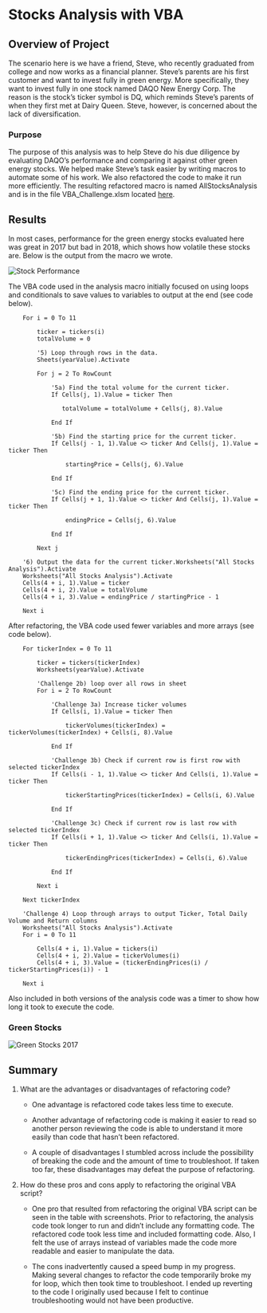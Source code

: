# Stocks Analysis with VBA

## Overview of Project

The scenario here is we have a friend, Steve, who recently graduated from college and now works as a financial planner.  Steve’s parents are his first customer and want to invest fully in green energy.  More specifically, they want to invest fully in one stock named DAQO New Energy Corp.  The reason is the stock’s ticker symbol is DQ, which reminds Steve’s parents of when they first met at Dairy Queen.  Steve, however, is concerned about the lack of diversification.

### Purpose

The purpose of this analysis was to help Steve do his due diligence by evaluating DAQO’s performance and comparing it against other green energy stocks.  We helped make Steve’s task easier by writing macros to automate some of his work.  We also refactored the code to make it run more efficiently.  The resulting refactored macro is named AllStocksAnalysis and is in the file VBA_Challenge.xlsm located [here](https://github.com/mshideler/Stocks-Analysis.git).

## Results

In most cases, performance for the green energy stocks evaluated here was great in 2017 but bad in 2018, which shows how volatile these stocks are.  Below is the output from the macro we wrote.

![Stock Performance](https://github.com/mshideler/Stocks-Analysis/tree/main/Resources/Stock_Performance.png)

The VBA code used in the analysis macro initially focused on using loops and conditionals to save values to variables to output at the end (see code below).
```
    For i = 0 To 11
        
        ticker = tickers(i)
        totalVolume = 0
        
        '5) Loop through rows in the data.
        Sheets(yearValue).Activate
        
        For j = 2 To RowCount
        
            '5a) Find the total volume for the current ticker.
            If Cells(j, 1).Value = ticker Then
            
               totalVolume = totalVolume + Cells(j, 8).Value
               
            End If
        
            '5b) Find the starting price for the current ticker.
            If Cells(j - 1, 1).Value <> ticker And Cells(j, 1).Value = ticker Then
                
                startingPrice = Cells(j, 6).Value
                
            End If
                           
            '5c) Find the ending price for the current ticker.
            If Cells(j + 1, 1).Value <> ticker And Cells(j, 1).Value = ticker Then
            
                endingPrice = Cells(j, 6).Value
                
            End If
            
        Next j
        
    '6) Output the data for the current ticker.Worksheets("All Stocks Analysis").Activate
    Worksheets("All Stocks Analysis").Activate
    Cells(4 + i, 1).Value = ticker
    Cells(4 + i, 2).Value = totalVolume
    Cells(4 + i, 3).Value = endingPrice / startingPrice - 1
    
    Next i
```

After refactoring, the VBA code used fewer variables and more arrays (see code below).
```
    For tickerIndex = 0 To 11
        
        ticker = tickers(tickerIndex)
        Worksheets(yearValue).Activate
        
        'Challenge 2b) loop over all rows in sheet
        For i = 2 To RowCount
            
            'Challenge 3a) Increase ticker volumes
            If Cells(i, 1).Value = ticker Then
                
                tickerVolumes(tickerIndex) = tickerVolumes(tickerIndex) + Cells(i, 8).Value
            
            End If
            
            'Challenge 3b) Check if current row is first row with selected tickerIndex
            If Cells(i - 1, 1).Value <> ticker And Cells(i, 1).Value = ticker Then
                
                tickerStartingPrices(tickerIndex) = Cells(i, 6).Value
            
            End If
            
            'Challenge 3c) Check if current row is last row with selected tickerIndex
            If Cells(i + 1, 1).Value <> ticker And Cells(i, 1).Value = ticker Then
            
                tickerEndingPrices(tickerIndex) = Cells(i, 6).Value
            
            End If
                              
        Next i
        
    Next tickerIndex
    
    'Challenge 4) Loop through arrays to output Ticker, Total Daily Volume and Return columns
    Worksheets("All Stocks Analysis").Activate
    For i = 0 To 11
    
        Cells(4 + i, 1).Value = tickers(i)
        Cells(4 + i, 2).Value = tickerVolumes(i)
        Cells(4 + i, 3).Value = (tickerEndingPrices(i) / tickerStartingPrices(i)) - 1
    
    Next i
```

Also included in both versions of the analysis code was a timer to show how long it took to execute the code.  

### Green Stocks

![Green Stocks 2017](https://github.com/mshideler/Stocks-Analysis/tree/main/Resources/Green_Stock_2017.png)

## Summary

1.  What are the advantages or disadvantages of refactoring code?

    - One advantage is refactored code takes less time to execute.
  
    - Another advantage of refactoring code is making it easier to read so another person reviewing the code is able to understand it more easily than code that hasn’t been refactored.
    
    - A couple of disadvantages I stumbled across include the possibility of breaking the code and the amount of time to troubleshoot.  If taken too far, these disadvantages may defeat the purpose of refactoring.

2.  How do these pros and cons apply to refactoring the original VBA script?

    - One pro that resulted from refactoring the original VBA script can be seen in the table with screenshots. Prior to refactoring, the analysis code took longer to run and didn’t include any formatting code.  The refactored code took less time and included formatting code.  Also, I felt the use of arrays instead of variables made the code more readable and easier to manipulate the data.
    
    - The cons inadvertently caused a speed bump in my progress.  Making several changes to refactor the code temporarily broke my for loop, which then took time to troubleshoot.  I ended up reverting to the code I originally used because I felt to continue troubleshooting would not have been productive.


